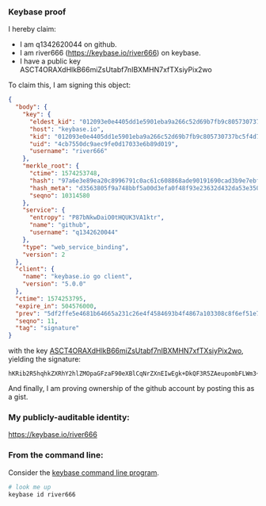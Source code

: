 ### Keybase proof

I hereby claim:

  * I am q1342620044 on github.
  * I am river666 (https://keybase.io/river666) on keybase.
  * I have a public key ASCT4ORAXdHlkB66miZsUtabf7nIBXMHN7xfTXsiyPix2wo

To claim this, I am signing this object:

```json
{
  "body": {
    "key": {
      "eldest_kid": "012093e0e4405dd1e5901eba9a266c52d69b7fb9c805730737bc5f4d7b22c8f8b1db0a",
      "host": "keybase.io",
      "kid": "012093e0e4405dd1e5901eba9a266c52d69b7fb9c805730737bc5f4d7b22c8f8b1db0a",
      "uid": "4cb7550dc9aec9fe0d17033e6b89d019",
      "username": "river666"
    },
    "merkle_root": {
      "ctime": 1574253748,
      "hash": "97a6e3e89ea20c8996791c0ac61c608868ade90191690cad3b9e7ebf92612058b1a9a51b071c547d5acccc8d7b7375b35ba3c9a8307a8db212caea872621ca24",
      "hash_meta": "d3563805f9a748bbf5a00d3efa0f48f93e23632d432da53e350802e9f2a0c97f",
      "seqno": 10314580
    },
    "service": {
      "entropy": "P87bNkwDaiO0tHQUK3VA1ktr",
      "name": "github",
      "username": "q1342620044"
    },
    "type": "web_service_binding",
    "version": 2
  },
  "client": {
    "name": "keybase.io go client",
    "version": "5.0.0"
  },
  "ctime": 1574253795,
  "expire_in": 504576000,
  "prev": "5df2ffe5e4681b64665a231c26e4f4584693b4f4867a103308c8f6ef51e74dac",
  "seqno": 11,
  "tag": "signature"
}
```

with the key [ASCT4ORAXdHlkB66miZsUtabf7nIBXMHN7xfTXsiyPix2wo](https://keybase.io/river666), yielding the signature:

```
hKRib2R5hqhkZXRhY2hlZMOpaGFzaF90eXBlCqNrZXnEIwEgk+DkQF3R5ZAeupombFLWm3+5yAVzBze8X017Isj4sdsKp3BheWxvYWTESpcCC8QgXfL/5eRoG2RmWiMcJuT0WEaTtPSGehAzCMj271HnTazEICSH5I+fvm2YVgOJpBScDnX7m+sL+vCqIr+zc8/l+3HTAgHCo3NpZ8RAxIKnemn/hA/75k23nMRX+nXMfACPFaylzJXYufa6oDGvR86EYxmvsMJv8DSjwaFXCtrLVeRL4KaBTJO/puxRAahzaWdfdHlwZSCkaGFzaIKkdHlwZQildmFsdWXEIEHEut6G8XPiWOy64iLDRFCJtT5KrIGjtr8YXvmd8NI3o3RhZ80CAqd2ZXJzaW9uAQ==

```

And finally, I am proving ownership of the github account by posting this as a gist.

### My publicly-auditable identity:

https://keybase.io/river666

### From the command line:

Consider the [keybase command line program](https://keybase.io/download).

```bash
# look me up
keybase id river666
```
